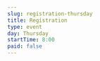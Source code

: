 ```yaml
---
slug: registration-thursday
title: Registration
type: event
day: Thursday
startTime: 8:00
paid: false
---
```

